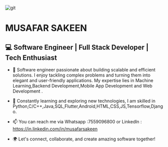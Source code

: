 ![git](https://github.com/muzafirsakeen/EmotionDetection/assets/16305656/d72ec854-3ab3-41db-ae48-ae4dce6202bf) 
# MUSAFAR SAKEEN
## 💻 Software Engineer | Full Stack Developer | Tech Enthusiast

- 🚀 Software engineer passionate about building scalable and efficient solutions. I enjoy tackling complex problems and turning them into elegant and user-friendly applications. My expertise lies in Machine Learning,Backend Development,Mobile App Development and Web Development .
- 🌱 Constantly learning and exploring new technologies, I am skilled in Python,C/C++,Java,SQL,Flutter,Android,HTML,CSS,JS,Tensorflow,Django.
- 📫 You can reach me via Whatsapp :7559096800
      or Linkedln : https://in.linkedin.com/in/musafarsakeen 

- 🌍 Let's connect, collaborate, and create amazing software together!

